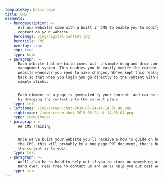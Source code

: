 ```yaml
---
templateKey: basic-page
title: CMS
elements:
  - herodescription: >-
      All our websites come with a built in CMS to enable you to modify all the
      content on your website.
    heroimage: /img/digital-content.jpg
    herotitle: CMS
    overlay: true
    top: true
    type: hero
  - paragraph: >-
      Each website that we build comes with a simple drag and drop content
      management system. This enables you to easily modify the content of the
      website whenever you need to make changes. We've kept this really stripped
      back so that when you login you go directly to the content with a few
      simple clicks. 


      Each element on a page is generated by your content, and can be reordered
      by dragging the content into the correct place.
    type: text
  - leftimage: /img/screen-shot-2019-03-24-at-14.37.48.png
    rightimage: /img/screen-shot-2019-03-24-at-14.38.04.png
    type: twoupimages
  - paragraph: >-
      ## CMS Training


      Once we've built your website you'll receive a how to guide on how to use
      the CMS, this will probably be a one page PDF document, that's how simple
      the content is to edit.
    type: text
  - paragraph: >-
      We'll also be on hand to help out if you're stuck on something after the
      hand over. Feel free to contact us and we'll help you out best we can.
    type: text
---
```


